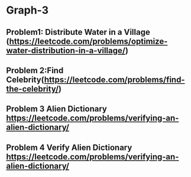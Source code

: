 # Graph-3

## Problem1: Distribute Water in a Village (https://leetcode.com/problems/optimize-water-distribution-in-a-village/)

## Problem 2:Find Celebrity(https://leetcode.com/problems/find-the-celebrity/)

## Problem 3 Alien Dictionary https://leetcode.com/problems/verifying-an-alien-dictionary/

## Problem 4 Verify Alien Dictionary https://leetcode.com/problems/verifying-an-alien-dictionary/
